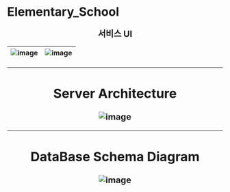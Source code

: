 # Elementary_School

<div style="text-align:center; font-size:20px; font-weight:bold;> 디지털 공부를 위한 필수 커뮤니티 국민학교</div>

## 서비스 UI
|![image](https://github.com/Like-Lion-NSU/Elementary_School/assets/62410059/86a1afaf-847b-4a3d-bcb3-e190485a3616)|![image](https://github.com/Like-Lion-NSU/Elementary_School/assets/62410059/05262255-8516-4b62-a408-b8eb71a27ec4)|
|:--:|:--:|

---

## Server Architecture
![image](https://github.com/Like-Lion-NSU/Elementary_School/assets/62410059/f3d06cc8-afb5-44b6-870f-42ea609bb753)

---

## DataBase Schema Diagram
![image](https://github.com/Like-Lion-NSU/Elementary_School/assets/62410059/f3a0a533-6c36-4b45-86aa-2d415efc4924)
